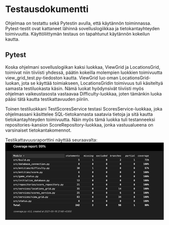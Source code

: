 
# Testausdokumentti

Ohjelmaa on testattu sekä Pytestin avulla, että käytännön toiminnassa. Pytest-testit ovat kattaneet lähinnä sovelluslogiikkaa ja tietokantayhteyden toimivuutta. Käyttöliittymän testaus on tapahtunut käytännön kokeilun kautta.

## Pytest

Koska ohjelmani sovelluslogiikan kaksi luokkaa, ViewGrid ja LocationsGrid, toimivat niin tiiviisti yhdessä, päätin kokeilla molempien luokkien toimivuutta view_grid_test.py-tiedoston kautta. ViewGrid luo oman LocationsGrid-luokan, jota se käyttää toimiakseen, LocationsGridin toimivuus tuli käsiteltyä samasta testiluokasta käsin. Nämä luokat hyödynsivät tiiviisti myös ohjelman vaikeustasosta vastaavaa Difficulty-luokkaa, joten tämänkin luoka pääsi tätä kautta testikattavuuden piiriin.

Toinen testiluokkani TestScoresService testasi ScoresService-luokkaa, joka ohjelmassani käsittelee SQL-tietokannasta saatavia tietoja ja sitä kautta tietokantayhteyden toimivuutta. Näin myös tämä luokka tuli testanneeksi repositories-kansion ScoreRepository-luokkaa, jonka vastuualueena on varsinaiset tietokantakomennot.

Testikattavuusraporttini näyttää seuraavalta:
![testikattavuusraportti](./kuvat/testikattavuus-html.png)
